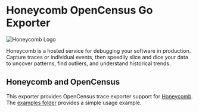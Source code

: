 # Honeycomb OpenCensus Go Exporter

![Honeycomb Logo](https://github.com/honeycombio/opencensus-exporter/tree/master/static/honeycomb-logo.png)

Honeycomb is a hosted service for debugging your software in production. Capture traces or individual events, then speedily slice and dice your data to uncover patterns, find outliers, and understand historical trends.

## Honeycomb and OpenCensus

This exporter provides OpenCensus trace exporter support for [Honeycomb](www.honeycomb.io). The [examples folder](https://github.com/honeycombio/opencensus-exporter/tree/master/example) provides a simple usage example.
